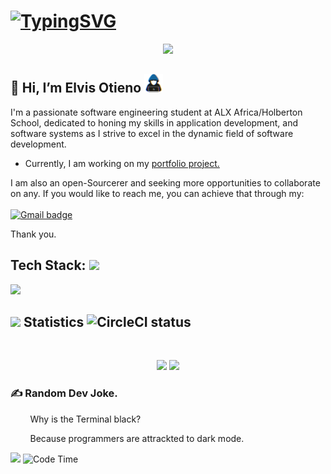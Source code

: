 # [![TypingSVG](https://readme-typing-svg.demolab.com?lines=Hey+You+Are+Welcome+To+My+Profile;and+hope+you+find+it+awesome;I+Am+Passionate+About+Coding;a+Fullstack+Software+Engineer;I+am+from+Nairobi+Kenya)](https://git.io/typing-svg)
<!--p align="center">
  <a href="https://git.io/typing-svg"><img src="https://readme-typing-svg.herokuapp.com?lines=Hey+You+Are+Welcome+To+My+Profile;Hope+you+find+it+awesome;I+Am+Passionate+About+Coding;a+Fullstack+Software+Engineer;I+am+from+Nairobi+Kenya"></a>
</p-->


<p align="center">
<a href="https://github.com/the-1Riddle"><img src="https://github-widgetbox.vercel.app/api/profile?username=the1Riddle&data=followers,repositories,stars,commits&theme=viridescent"></a>
</p>


<h2> 👋 Hi, I’m Elvis Otieno <picture><img src = "https://github.com/0xAbdulKhalid/0xAbdulKhalid/raw/main/assets/mdImages/about_me.gif" width = 30px></picture></h2>

I'm a passionate software engineering student at ALX Africa/Holberton School, dedicated to honing my skills in application development, and software systems as I strive to excel in the dynamic field of software development.
- Currently, I am working on my [portfolio project.](https://github.com/the-1Riddle/ChessUI)

I am also an open-Sourcerer and seeking more opportunities to collaborate on any. If you would like to reach me, you can achieve that through my: <br>
<br>[![Gmail badge](https://img.shields.io/badge/gmail-red?logo=gmail&style=for-the-badge&logoColor=white)](mailto:elvisotienomboya@gmail.com)

Thank you.

## <b> Tech Stack:  </b><img src="https://media2.giphy.com/media/QssGEmpkyEOhBCb7e1/giphy.gif?cid=ecf05e47a0n3gi1bfqntqmob8g9aid1oyj2wr3ds3mg700bl&rid=giphy.gif" width ="30">
<p align="left">
  <a href="https://skillicons.dev">
    <img src="https://skillicons.dev/icons?i=c,cs,js,python,git,bash,dotnet,linux,github,vim,visualstudio,md,mysql,flask,docker,kubernetes,html,css&perline=13" />
  </a>
</p>

## <img src="https://media.giphy.com/media/iY8CRBdQXODJSCERIr/giphy.gif" width="40"> Statistics ![CircleCI status](https://circleci.com/gh/CircleCI-Public/shellcheck-orb.svg "CircleCI status")

<br>
<p align="center">
    <a href="https://github.com/anuraghazra/github-readme-stats" target="_blank"><img height="145em" src="https://github-readme-stats.vercel.app/api?username=the1Riddle&bg_color=00000000&hide_border=true&hide_title=true&alt="GitHub statistics"></a>
    <a href="https://github.com/anuraghazra/github-readme-stats" target="_blank" target="_blank"><img height="145em" src="https://github-readme-stats.vercel.app/api/top-langs/?username=the1Riddle&layout=compact&bg_color=00000000&hide_border=true&hide_title=true&hide=shaderlab"></a>
</p>


### ✍️ Random Dev Joke.

  &nbsp; &nbsp; &nbsp; &nbsp; Why is the Terminal black?
  
  &nbsp; &nbsp; &nbsp; &nbsp; Because programmers are attrackted to dark mode.

![](https://komarev.com/ghpvc/?username=the1Riddle&style=plastic&color=green&label=PROFILE+VIEWS) ![Code Time](http://img.shields.io/badge/Code%20Time-3%2C735%20hrs%2046%20mins-blue)

<!---
the1Riddle/the1Riddle is a ✨ special ✨ repository because its `README.md` (this file) appears on your GitHub profile.
You can click the Preview link to take a look at your changes.
--->
